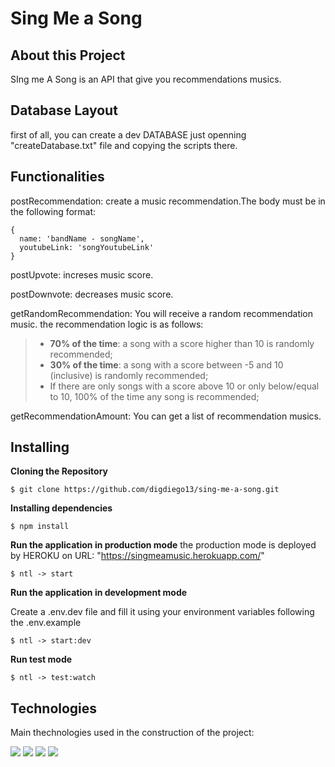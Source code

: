 # Sing Me a Song
## About this Project
SIng me A Song is an API that give you recommendations musics.


## Database Layout

first of all, you can create a dev DATABASE just openning "createDatabase.txt" file and copying the scripts there.

## Functionalities

postRecommendation: create a music recommendation.The body must be in the following format:
```
{
  name: 'bandName - songName',
  youtubeLink: 'songYoutubeLink'
}
```

postUpvote: increses music score.

postDownvote: decreases music score.

getRandomRecommendation: You will receive a random recommendation music. the recommendation logic is as follows:
> * **70% of the time**: a song with a score higher than 10 is randomly recommended;
> * **30% of the time**: a song with a score between -5 and 10 (inclusive) is randomly recommended;
> * If there are only songs with a score above 10 or only below/equal to 10, 100% of the time any song is recommended;


getRecommendationAmount: You can get a list of recommendation musics.

## Installing

**Cloning the Repository**

```
$ git clone https://github.com/digdiego13/sing-me-a-song.git
```

**Installing dependencies**

```
$ npm install
```

**Run the application in production mode**
the production mode is deployed by HEROKU on URL: "https://singmeamusic.herokuapp.com/"
```
$ ntl -> start
```
**Run the application in development mode**

Create a .env.dev file and fill it using your environment variables following the .env.example

```
$ ntl -> start:dev
```

**Run test mode**

```
$ ntl -> test:watch
```

## Technologies
Main thechnologies used in the construction of the project:<br>
<p>
  <img src="https://img.shields.io/badge/-Nodejs-green?style=for-the-badge" />
  <img src="https://img.shields.io/badge/-Express-green?style=for-the-badge" />
  <img src="https://img.shields.io/badge/-PostgreSQL-green?style=for-the-badge" />
  <img src="https://img.shields.io/badge/-Jest-green?style=for-the-badge" />
</p>

